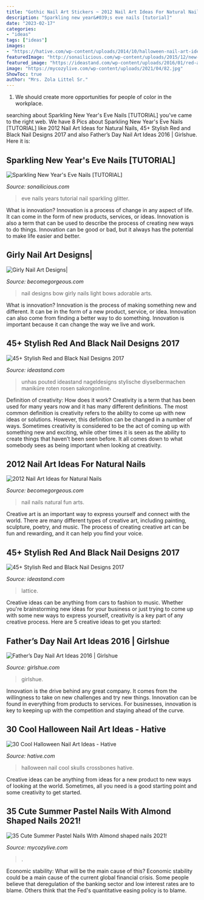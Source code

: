 ```yaml
---
title: "Gothic Nail Art Stickers ~ 2012 Nail Art Ideas For Natural Nails"
description: "Sparkling new year&#039;s eve nails [tutorial]"
date: "2023-02-17"
categories:
- "ideas"
tags: ["ideas"]
images:
- "https://hative.com/wp-content/uploads/2014/10/halloween-nail-art-ideas/17-skulls-crossbones.jpg"
featuredImage: "http://sonailicious.com/wp-content/uploads/2015/12/new-years-eve-nails-tutorial-1.jpg"
featured_image: "https://ideastand.com/wp-content/uploads/2016/01/red-and-black-nail-designs/40-red-black-nail-designs.jpg"
image: "https://mycozylive.com/wp-content/uploads/2021/04/82.jpg"
ShowToc: true
author: "Mrs. Zola Littel Sr."
---
```



1. We should create more opportunities for people of color in the workplace.

	

		
searching about Sparkling New Year&#039;s Eve Nails [TUTORIAL] you've came to the right web. We have 8 Pics about Sparkling New Year&#039;s Eve Nails [TUTORIAL] like 2012 Nail Art Ideas for Natural Nails, 45+ Stylish Red and Black Nail Designs 2017 and also Father’s Day Nail Art Ideas 2016 | Girlshue. Here it is:
		
    
## Sparkling New Year&#039;s Eve Nails [TUTORIAL]

<img loading=lazy src="http://sonailicious.com/wp-content/uploads/2015/12/new-years-eve-nails-tutorial-1.jpg" onerror="this.onerror=null;this.src='https://tse2.mm.bing.net/th?id=OIP.H8OkPJSnUrIjzGgEPAM9KwHaLG&amp;pid=15.1';" alt="Sparkling New Year&#039;s Eve Nails [TUTORIAL]">

_Source: sonailicious.com_

>eve nails years tutorial nail sparkling glitter. 

	

What is innovation?
Innovation is a process of change in any aspect of life. It can come in the form of new products, services, or ideas. Innovation is also a term that can be used to describe the process of creating new ways to do things. Innovation can be good or bad, but it always has the potential to make life easier and better.

    
## Girly Nail Art Designs|

<img loading=lazy src="http://static.becomegorgeous.com/img/arts/2010/Dec/07/3355/nail_art_bows.jpg" onerror="this.onerror=null;this.src='https://tse3.mm.bing.net/th?id=OIP.Cq0zCDfEq5vau1wk7du9yQHaFj&amp;pid=15.1';" alt="Girly Nail Art Designs|">

_Source: becomegorgeous.com_

>nail designs bow girly nails light bows adorable arts. 

	

What is innovation?
Innovation is the process of making something new and different. It can be in the form of a new product, service, or idea. Innovation can also come from finding a better way to do something. Innovation is important because it can change the way we live and work.

    
## 45+ Stylish Red And Black Nail Designs 2017

<img loading=lazy src="https://ideastand.com/wp-content/uploads/2016/01/red-and-black-nail-designs/40-red-black-nail-designs.jpg" onerror="this.onerror=null;this.src='https://tse4.mm.bing.net/th?id=OIP.R9AAPrwtDjvtnboxmaWGdgHaLe&amp;pid=15.1';" alt="45+ Stylish Red and Black Nail Designs 2017">

_Source: ideastand.com_

>unhas pouted ideastand nageldesigns stylische diyselbermachen maniküre roten rosen sakongonline. 

	

Definition of creativity: How does it work?
Creativity is a term that has been used for many years now and it has many different definitions. The most common definition is creativity refers to the ability to come up with new ideas or solutions. However, this definition can be changed in a number of ways. Sometimes creativity is considered to be the act of coming up with something new and exciting, while other times it is seen as the ability to create things that haven’t been seen before. It all comes down to what somebody sees as being important when looking at creativity.

    
## 2012 Nail Art Ideas For Natural Nails

<img loading=lazy src="https://static.becomegorgeous.com/img/arts/2012/Jan/26/6581/fun_nail_art_3.jpg" onerror="this.onerror=null;this.src='https://tse3.mm.bing.net/th?id=OIP.1nk4W5wRzFUpBTr5okUDnAHaJ6&amp;pid=15.1';" alt="2012 Nail Art Ideas for Natural Nails">

_Source: becomegorgeous.com_

>nail nails natural fun arts. 

	

Creative art is an important way to express yourself and connect with the world. There are many different types of creative art, including painting, sculpture, poetry, and music. The process of creating creative art can be fun and rewarding, and it can help you find your voice.

    
## 45+ Stylish Red And Black Nail Designs 2017

<img loading=lazy src="https://ideastand.com/wp-content/uploads/2016/01/red-and-black-nail-designs/44-red-black-nail-designs.jpg" onerror="this.onerror=null;this.src='https://tse4.mm.bing.net/th?id=OIP.s0gEBX2hac_NoDAE0DGYaQHaKl&amp;pid=15.1';" alt="45+ Stylish Red and Black Nail Designs 2017">

_Source: ideastand.com_

>lattice. 

	

Creative ideas can be anything from cars to fashion to music. Whether you're brainstorming new ideas for your business or just trying to come up with some new ways to express yourself, creativity is a key part of any creative process. Here are 5 creative ideas to get you started:

    
## Father’s Day Nail Art Ideas 2016 | Girlshue

<img loading=lazy src="https://www.girlshue.com/wp-content/uploads/2016/07/unnamed-file-6460.jpg" onerror="this.onerror=null;this.src='https://tse3.mm.bing.net/th?id=OIP.YPlIlVB8vcgCPv_uzEGqjgHaMW&amp;pid=15.1';" alt="Father’s Day Nail Art Ideas 2016 | Girlshue">

_Source: girlshue.com_

>girlshue. 

	

Innovation is the drive behind any great company. It comes from the willingness to take on new challenges and try new things. Innovation can be found in everything from products to services. For businesses, innovation is key to keeping up with the competition and staying ahead of the curve.

    
## 30 Cool Halloween Nail Art Ideas - Hative

<img loading=lazy src="https://hative.com/wp-content/uploads/2014/10/halloween-nail-art-ideas/17-skulls-crossbones.jpg" onerror="this.onerror=null;this.src='https://tse1.mm.bing.net/th?id=OIP.LlF5UveEHhWXtweOhUSu5gHaKZ&amp;pid=15.1';" alt="30 Cool Halloween Nail Art Ideas - Hative">

_Source: hative.com_

>halloween nail cool skulls crossbones hative. 

	

Creative ideas can be anything from ideas for a new product to new ways of looking at the world. Sometimes, all you need is a good starting point and some creativity to get started.

    
## 35 Cute Summer Pastel Nails With Almond Shaped Nails 2021!

<img loading=lazy src="https://mycozylive.com/wp-content/uploads/2021/04/82.jpg" onerror="this.onerror=null;this.src='https://tse1.mm.bing.net/th?id=OIP.B4KhFLh9QteOYM6oEAq8vgHaLH&amp;pid=15.1';" alt="35 Cute Summer Pastel Nails With Almond shaped nails 2021!">

_Source: mycozylive.com_

>. 

	

Economic stability: What will be the main cause of this?
Economic stability could be a main cause of the current global financial crisis. Some people believe that deregulation of the banking sector and low interest rates are to blame. Others think that the Fed's quantitative easing policy is to blame.

